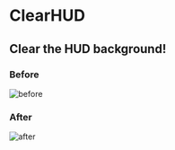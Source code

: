 # ClearHUD

## Clear the HUD background!

### Before
![before](https://user-images.githubusercontent.com/38120936/85956304-18d9ae80-b9c0-11ea-9c6e-a24c7b3c6abf.png)

### After
![after](https://user-images.githubusercontent.com/38120936/85956310-1a0adb80-b9c0-11ea-9f5f-b5667739813c.png)
